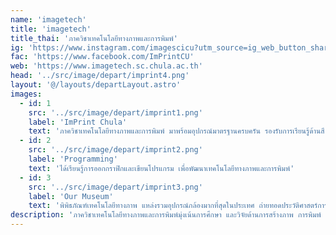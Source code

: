```yaml
---
name: 'imagetech'
title: 'imagetech'
title_thai: 'ภาควิชาเทคโนโลยีทางภาพและการพิมพ์'
ig: 'https://www.instagram.com/imagescicu?utm_source=ig_web_button_share_sheet&igsh=ZDNlZDc0MzIxNw=='
fac: 'https://www.facebook.com/ImPrintCU'
web: 'https://www.imagetech.sc.chula.ac.th'
head: '../src/image/depart/imprint4.png'
layout: '@/layouts/departLayout.astro'
images:
  - id: 1
    src: '../src/image/depart/imprint1.png'
    label: 'ImPrint Chula'
    text: 'ภาควิชาเทคโนโลยีทางภาพและการพิมพ์ มาพร้อมอุปกรณ์มาตรฐานครบครัน รองรับการเรียนรู้ด้านสี ภาพ และการพิมพ์'
  - id: 2
    src: '../src/image/depart/imprint2.png'
    label: 'Programming'
    text: 'ได้เรียนรู้การออกกราฟิกและเขียนโปรแกรม เพื่อพัฒนาเทคโนโลยีทางภาพและการพิมพ์'
  - id: 3
    src: '../src/image/depart/imprint3.png'
    label: 'Our Museum'
    text: 'พิพิธภัณฑ์เทคโนโลยีทางภาพ แหล่งรวมอุปกรณ์กล้องมากที่สุดในประเทศ ถ่ายทอดประวัติศาสตร์การถ่ายภาพจากยุคคลาสสิกสู่ดิจิทัล'
description: 'ภาควิชาเทคโนโลยีทางภาพและการพิมพ์มุ่งเน้นการศึกษา และวิจัยด้านการสร้างภาพ การพิมพ์ และเทคโนโลยีสื่อดิจิทัล ครอบคลุมกระบวนการถ่ายภาพ ระบบการพิมพ์ เทคโนโลยีสี และการประมวลผลภาพ เพื่อตอบโจทย์อุตสาหกรรมสื่อ และการสื่อสารยุคใหม่'
---
```

